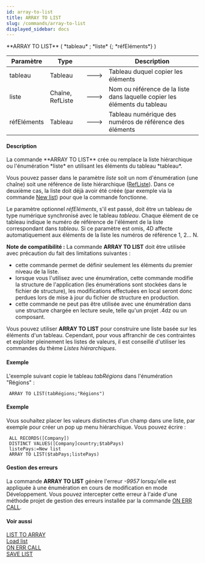 ```yaml
---
id: array-to-list
title: ARRAY TO LIST
slug: /commands/array-to-list
displayed_sidebar: docs
---
```


<!--REF #_command_.ARRAY TO LIST.Syntax-->**ARRAY TO LIST** ( *tableau* ; *liste* {; *réfEléments*} )<!-- END REF-->
<!--REF #_command_.ARRAY TO LIST.Params-->
| Paramètre | Type |  | Description |
| --- | --- | --- | --- |
| tableau | Tableau | &#x1F852; | Tableau duquel copier les éléments |
| liste | Chaîne, RefListe | &#x1F852; | Nom ou référence de la liste dans laquelle copier les éléments du tableau |
| réfEléments | Tableau | &#x1F852; | Tableau numérique des numéros de référence des éléments |

<!-- END REF-->

#### Description 

<!--REF #_command_.ARRAY TO LIST.Summary-->La commande **ARRAY TO LIST** crée ou remplace la liste hiérarchique ou l'énumération *liste* en utilisant les éléments du tableau *tableau*.<!-- END REF-->

Vous pouvez passer dans le paramètre *liste* soit un nom d'énumération (une chaîne) soit une référence de liste hiérarchique ([RefListe](# "Expression de type Entier long identifiant de façon unique une liste hiérarchique")). Dans ce deuxième cas, la liste doit déjà avoir été créée (par exemple via la commande [New list](new-list.md)) pour que la commande fonctionne.

Le paramètre optionnel *réfEléments*, s'il est passé, doit être un tableau de type numérique synchronisé avec le tableau *tableau*. Chaque élément de ce tableau indique le numéro de référence de l'élément de la liste correspondant dans *tableau*. Si ce paramètre est omis, 4D affecte automatiquement aux éléments de la liste les numéros de référence 1, 2... N.

**Note de compatibilité :** La commande **ARRAY TO LIST** doit être utilisée avec précaution du fait des limitations suivantes :

* cette commande permet de définir seulement les éléments du premier niveau de la liste.
* lorsque vous l'utilisez avec une énumération, cette commande modifie la structure de l'application (les énumérations sont stockées dans le fichier de structure), les modifications effectuées en local seront donc perdues lors de mise à jour du fichier de structure en production.
* cette commande ne peut pas être utilisée avec une énumération dans une structure chargée en lecture seule, telle qu'un projet .4dz ou un composant.

Vous pouvez utiliser **ARRAY TO LIST** pour construire une liste basée sur les éléments d'un tableau. Cependant, pour vous affranchir de ces contraintes et exploiter pleinement les listes de valeurs, il est conseillé d'utiliser les commandes du thème *Listes hiérarchiques*.

#### Exemple 

L'exemple suivant copie le tableau *tabRégions* dans l'énumération "Régions" :

```4d
 ARRAY TO LIST(tabRégions;"Régions")
```

#### Exemple 

Vous souhaitez placer les valeurs distinctes d’un champ dans une liste, par exemple pour créer un pop up menu hiérarchique. Vous pouvez écrire :

```4d
 ALL RECORDS([Company])
 DISTINCT VALUES([Company]country;$tabPays)
 listePays:=New list
 ARRAY TO LIST($tabPays;listePays)
```

#### Gestion des erreurs 

La commande **ARRAY TO LIST** génère l'erreur *\-9957* lorsqu'elle est appliquée à une énumération en cours de modification en mode Développement. Vous pouvez intercepter cette erreur à l'aide d'une méthode projet de gestion des erreurs installée par la commande [ON ERR CALL](on-err-call.md).

#### Voir aussi 

[LIST TO ARRAY](list-to-array.md)  
[Load list](load-list.md)  
[ON ERR CALL](on-err-call.md)  
[SAVE LIST](save-list.md)  